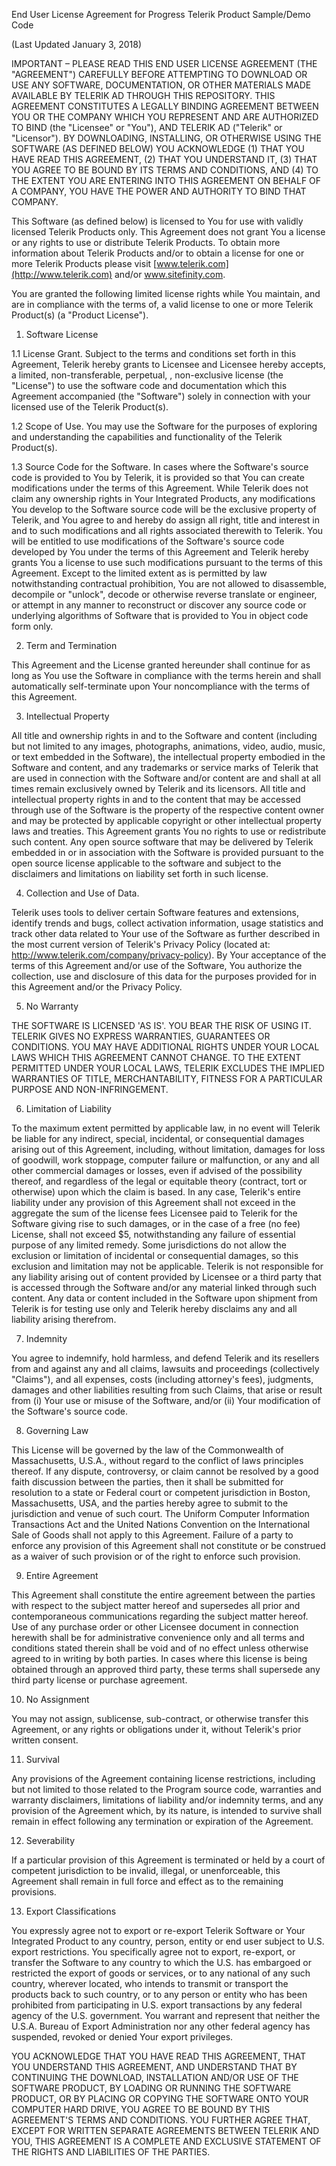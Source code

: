 End User License Agreement for Progress Telerik Product Sample/Demo Code

(Last Updated January 3, 2018)

IMPORTANT – PLEASE READ THIS END USER LICENSE AGREEMENT (THE &quot;AGREEMENT&quot;) CAREFULLY BEFORE ATTEMPTING TO DOWNLOAD OR USE ANY SOFTWARE, DOCUMENTATION, OR OTHER MATERIALS MADE AVAILABLE BY TELERIK AD THROUGH THIS REPOSITORY.  THIS AGREEMENT CONSTITUTES A LEGALLY BINDING AGREEMENT BETWEEN YOU OR THE COMPANY WHICH YOU REPRESENT AND ARE AUTHORIZED TO BIND (the &quot;Licensee&quot; or &quot;You&quot;), AND TELERIK AD (&quot;Telerik&quot; or &quot;Licensor&quot;).  BY DOWNLOADING, INSTALLING, OR OTHERWISE USING THE SOFTWARE (AS DEFINED BELOW) YOU ACKNOWLEDGE (1) THAT YOU HAVE READ THIS AGREEMENT, (2) THAT YOU UNDERSTAND IT, (3) THAT YOU AGREE TO BE BOUND BY ITS TERMS AND CONDITIONS, AND (4) TO THE EXTENT YOU ARE ENTERING INTO THIS AGREEMENT ON BEHALF OF A COMPANY, YOU HAVE THE POWER AND AUTHORITY TO BIND THAT COMPANY.

This Software (as defined below) is licensed to You for use with validly licensed Telerik Products only. This Agreement does not grant You a license or any rights to use or distribute Telerik Products. To obtain more information about Telerik Products and/or to obtain a license for one or more Telerik Products please visit [www.telerik.com](http://www.telerik.com) and/or www.sitefinity.com.

You are granted the following limited license rights while You maintain, and are in compliance with the terms of, a valid license to one or more Telerik Product(s) (a &quot;Product License&quot;).

1. Software License

1.1 License Grant. Subject to the terms and conditions set forth in this Agreement, Telerik hereby grants to Licensee and Licensee hereby accepts, a limited, non-transferable, perpetual, , non-exclusive license (the &quot;License&quot;) to use the software code and documentation which this Agreement accompanied (the &quot;Software&quot;) solely in connection with your licensed use of the Telerik Product(s).

1.2 Scope of Use. You may use the Software for the purposes of exploring and understanding the capabilities and functionality of the Telerik Product(s).

1.3 Source Code for the Software. In cases where the Software&#39;s source code is provided to You by Telerik, it is provided so that You can create modifications under the terms of this Agreement. While Telerik does not claim any ownership rights in Your Integrated Products, any modifications You develop to the Software source code will be the exclusive property of Telerik, and You agree to and hereby do assign all right, title and interest in and to such modifications and all rights associated therewith to Telerik. You will be entitled to use modifications of the Software&#39;s source code developed by You under the terms of this Agreement and Telerik hereby grants You a license to use such modifications pursuant to the terms of this Agreement. Except to the limited extent as is permitted by law notwithstanding contractual prohibition, You are not allowed to disassemble, decompile or &quot;unlock&quot;, decode or otherwise reverse translate or engineer, or attempt in any manner to reconstruct or discover any source code or underlying algorithms of Software that is provided to You in object code form only.

2. Term and Termination

This Agreement and the License granted hereunder shall continue for as long as You use the Software in compliance with the terms herein and shall automatically self-terminate upon Your noncompliance with the terms of this Agreement.

3. Intellectual Property

All title and ownership rights in and to the Software and content (including but not limited to any images, photographs, animations, video, audio, music, or text embedded in the Software), the intellectual property embodied in the Software and content, and any trademarks or service marks of Telerik that are used in connection with the Software and/or content are and shall at all times remain exclusively owned by Telerik and its licensors. All title and intellectual property rights in and to the content that may be accessed through use of the Software is the property of the respective content owner and may be protected by applicable copyright or other intellectual property laws and treaties. This Agreement grants You no rights to use or redistribute such content. Any open source software that may be delivered by Telerik embedded in or in association with the Software is provided pursuant to the open source license applicable to the software and subject to the disclaimers and limitations on liability set forth in such license.

4. Collection and Use of Data.

Telerik uses tools to deliver certain Software features and extensions, identify trends and bugs, collect activation information, usage statistics and track other data related to Your use of the Software as further described in the most current version of Telerik&#39;s Privacy Policy (located at: http://www.telerik.com/company/privacy-policy). By Your acceptance of the terms of this Agreement and/or use of the Software, You authorize the collection, use and disclosure of this data for the purposes provided for in this Agreement and/or the Privacy Policy.

5. No Warranty

THE SOFTWARE IS LICENSED &#39;AS IS&#39;. YOU BEAR THE RISK OF USING IT. TELERIK GIVES NO EXPRESS WARRANTIES, GUARANTEES OR CONDITIONS. YOU MAY HAVE ADDITIONAL RIGHTS UNDER YOUR LOCAL LAWS WHICH THIS AGREEMENT CANNOT CHANGE. TO THE EXTENT PERMITTED UNDER YOUR LOCAL LAWS, TELERIK EXCLUDES THE IMPLIED WARRANTIES OF TITLE, MERCHANTABILITY, FITNESS FOR A PARTICULAR PURPOSE AND NON-INFRINGEMENT.

6. Limitation of Liability

To the maximum extent permitted by applicable law, in no event will Telerik be liable for any indirect, special, incidental, or consequential damages arising out of this Agreement, including, without limitation, damages for loss of goodwill, work stoppage, computer failure or malfunction, or any and all other commercial damages or losses, even if advised of the possibility thereof, and regardless of the legal or equitable theory (contract, tort or otherwise) upon which the claim is based. In any case, Telerik&#39;s entire liability under any provision of this Agreement shall not exceed in the aggregate the sum of the license fees Licensee paid to Telerik for the Software giving rise to such damages, or in the case of a free (no fee) License, shall not exceed $5, notwithstanding any failure of essential purpose of any limited remedy. Some jurisdictions do not allow the exclusion or limitation of incidental or consequential damages, so this exclusion and limitation may not be applicable. Telerik is not responsible for any liability arising out of content provided by Licensee or a third party that is accessed through the Software and/or any material linked through such content. Any data or content included in the Software upon shipment from Telerik is for testing use only and Telerik hereby disclaims any and all liability arising therefrom.

7. Indemnity

You agree to indemnify, hold harmless, and defend Telerik and its resellers from and against any and all claims, lawsuits and proceedings (collectively &quot;Claims&quot;), and all expenses, costs (including attorney&#39;s fees), judgments, damages and other liabilities resulting from such Claims, that arise or result from (i) Your use or misuse of the Software, and/or (ii) Your modification of the Software&#39;s source code.

8. Governing Law

This License will be governed by the law of the Commonwealth of Massachusetts, U.S.A., without regard to the conflict of laws principles thereof. If any dispute, controversy, or claim cannot be resolved by a good faith discussion between the parties, then it shall be submitted for resolution to a state or Federal court or competent jurisdiction in Boston, Massachusetts, USA, and the parties hereby agree to submit to the jurisdiction and venue of such court. The Uniform Computer Information Transactions Act and the United Nations Convention on the International Sale of Goods shall not apply to this Agreement. Failure of a party to enforce any provision of this Agreement shall not constitute or be construed as a waiver of such provision or of the right to enforce such provision.

9. Entire Agreement

This Agreement shall constitute the entire agreement between the parties with respect to the subject matter hereof and supersedes all prior and contemporaneous communications regarding the subject matter hereof. Use of any purchase order or other Licensee document in connection herewith shall be for administrative convenience only and all terms and conditions stated therein shall be void and of no effect unless otherwise agreed to in writing by both parties. In cases where this license is being obtained through an approved third party, these terms shall supersede any third party license or purchase agreement.

10. No Assignment

You may not assign, sublicense, sub-contract, or otherwise transfer this Agreement, or any rights or obligations under it, without Telerik&#39;s prior written consent.

11. Survival

Any provisions of the Agreement containing license restrictions, including but not limited to those related to the Program source code, warranties and warranty disclaimers, limitations of liability and/or indemnity terms, and any provision of the Agreement which, by its nature, is intended to survive shall remain in effect following any termination or expiration of the Agreement.

12. Severability

If a particular provision of this Agreement is terminated or held by a court of competent jurisdiction to be invalid, illegal, or unenforceable, this Agreement shall remain in full force and effect as to the remaining provisions.

13. Export Classifications

You expressly agree not to export or re-export Telerik Software or Your Integrated Product to any country, person, entity or end user subject to U.S. export restrictions. You specifically agree not to export, re-export, or transfer the Software to any country to which the U.S. has embargoed or restricted the export of goods or services, or to any national of any such country, wherever located, who intends to transmit or transport the products back to such country, or to any person or entity who has been prohibited from participating in U.S. export transactions by any federal agency of the U.S. government. You warrant and represent that neither the U.S.A. Bureau of Export Administration nor any other federal agency has suspended, revoked or denied Your export privileges.

YOU ACKNOWLEDGE THAT YOU HAVE READ THIS AGREEMENT, THAT YOU UNDERSTAND THIS AGREEMENT, AND UNDERSTAND THAT BY CONTINUING THE DOWNLOAD, INSTALLATION AND/OR USE OF THE SOFTWARE PRODUCT, BY LOADING OR RUNNING THE SOFTWARE PRODUCT, OR BY PLACING OR COPYING THE SOFTWARE ONTO YOUR COMPUTER HARD DRIVE, YOU AGREE TO BE BOUND BY THIS AGREEMENT&#39;S TERMS AND CONDITIONS. YOU FURTHER AGREE THAT, EXCEPT FOR WRITTEN SEPARATE AGREEMENTS BETWEEN TELERIK AND YOU, THIS AGREEMENT IS A COMPLETE AND EXCLUSIVE STATEMENT OF THE RIGHTS AND LIABILITIES OF THE PARTIES.
